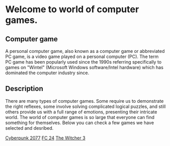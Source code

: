 # Welcome to world of computer games.

## Computer game
A personal computer game, also known as a computer game or abbreviated PC game, is a video game played on a personal computer (PC). The term PC game has been popularly used since the 1990s referring specifically to games on "Wintel" (Microsoft Windows software/Intel hardware) which has dominated the computer industry since.

## Description
There are many types of computer games. Some require us to demonstrate the right reflexes, some involve solving complicated logical puzzles, and still others provide us with a full range of emotions, presenting their intricate world.
The world of computer games is so large that everyone can find something for themselves. Below you can check a few games we have selected and desribed.

[Cyberpunk 2077](cyberpunk.md)
[FC 24](easportsfc24.md)
[The Witcher 3](Witcher3.md)
